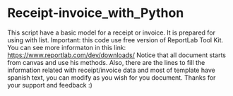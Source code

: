 # Receipt-invoice_with_Python
This script have a basic model for a receipt or invoice. It is prepared for using with list.
Important: this code use free version of ReportLab Tool Kit. You can see more informaton in this link: https://www.reportlab.com/dev/downloads/
Notice that all document starts from canvas and use his methods.
Also, there are the lines to fill the information related with receipt/invoice data and most of template have spanish text, you can modify as you wish for you document.
Thanks for your support and feedback :)

